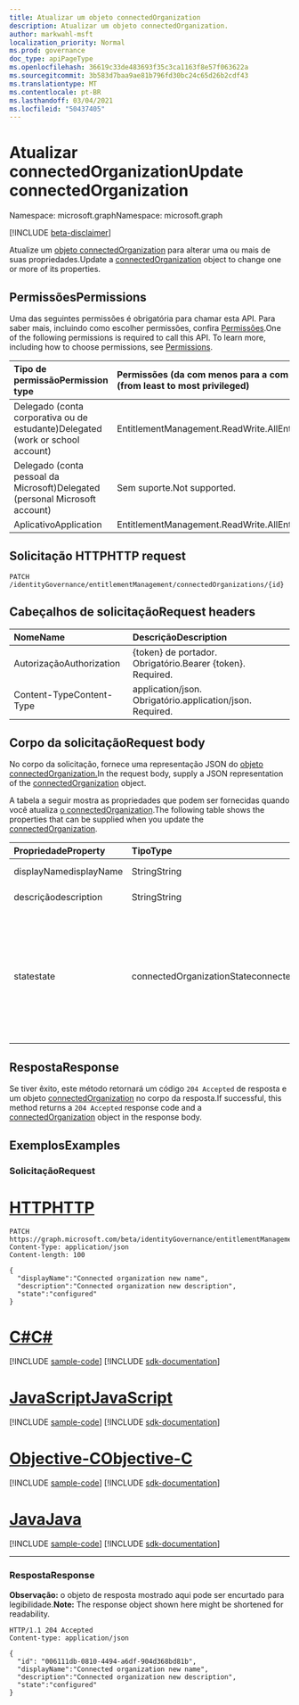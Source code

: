 ```yaml
---
title: Atualizar um objeto connectedOrganization
description: Atualizar um objeto connectedOrganization.
author: markwahl-msft
localization_priority: Normal
ms.prod: governance
doc_type: apiPageType
ms.openlocfilehash: 36619c33de483693f35c3ca1163f8e57f063622a
ms.sourcegitcommit: 3b583d7baa9ae81b796fd30bc24c65d26b2cdf43
ms.translationtype: MT
ms.contentlocale: pt-BR
ms.lasthandoff: 03/04/2021
ms.locfileid: "50437405"
---
```

# <a name="update-connectedorganization"></a><span data-ttu-id="36cd6-103">Atualizar connectedOrganization</span><span class="sxs-lookup"><span data-stu-id="36cd6-103">Update connectedOrganization</span></span>

<span data-ttu-id="36cd6-104">Namespace: microsoft.graph</span><span class="sxs-lookup"><span data-stu-id="36cd6-104">Namespace: microsoft.graph</span></span>

[!INCLUDE [beta-disclaimer](../../includes/beta-disclaimer.md)]

<span data-ttu-id="36cd6-105">Atualize um [objeto connectedOrganization](../resources/connectedorganization.md) para alterar uma ou mais de suas propriedades.</span><span class="sxs-lookup"><span data-stu-id="36cd6-105">Update a [connectedOrganization](../resources/connectedorganization.md) object to change one or more of its properties.</span></span>

## <a name="permissions"></a><span data-ttu-id="36cd6-106">Permissões</span><span class="sxs-lookup"><span data-stu-id="36cd6-106">Permissions</span></span>
<span data-ttu-id="36cd6-p101">Uma das seguintes permissões é obrigatória para chamar esta API. Para saber mais, incluindo como escolher permissões, confira [Permissões](/graph/permissions-reference).</span><span class="sxs-lookup"><span data-stu-id="36cd6-p101">One of the following permissions is required to call this API. To learn more, including how to choose permissions, see [Permissions](/graph/permissions-reference).</span></span>

|<span data-ttu-id="36cd6-109">Tipo de permissão</span><span class="sxs-lookup"><span data-stu-id="36cd6-109">Permission type</span></span>|<span data-ttu-id="36cd6-110">Permissões (da com menos para a com mais privilégios)</span><span class="sxs-lookup"><span data-stu-id="36cd6-110">Permissions (from least to most privileged)</span></span>|
|:---|:---|
|<span data-ttu-id="36cd6-111">Delegado (conta corporativa ou de estudante)</span><span class="sxs-lookup"><span data-stu-id="36cd6-111">Delegated (work or school account)</span></span>     | <span data-ttu-id="36cd6-112">EntitlementManagement.ReadWrite.All</span><span class="sxs-lookup"><span data-stu-id="36cd6-112">EntitlementManagement.ReadWrite.All</span></span> |
|<span data-ttu-id="36cd6-113">Delegado (conta pessoal da Microsoft)</span><span class="sxs-lookup"><span data-stu-id="36cd6-113">Delegated (personal Microsoft account)</span></span> | <span data-ttu-id="36cd6-114">Sem suporte.</span><span class="sxs-lookup"><span data-stu-id="36cd6-114">Not supported.</span></span> |
|<span data-ttu-id="36cd6-115">Aplicativo</span><span class="sxs-lookup"><span data-stu-id="36cd6-115">Application</span></span>                            | <span data-ttu-id="36cd6-116">EntitlementManagement.ReadWrite.All</span><span class="sxs-lookup"><span data-stu-id="36cd6-116">EntitlementManagement.ReadWrite.All</span></span> |

## <a name="http-request"></a><span data-ttu-id="36cd6-117">Solicitação HTTP</span><span class="sxs-lookup"><span data-stu-id="36cd6-117">HTTP request</span></span>

<!-- {
  "blockType": "ignored"
}
-->
``` http
PATCH /identityGovernance/entitlementManagement/connectedOrganizations/{id}
```

## <a name="request-headers"></a><span data-ttu-id="36cd6-118">Cabeçalhos de solicitação</span><span class="sxs-lookup"><span data-stu-id="36cd6-118">Request headers</span></span>
|<span data-ttu-id="36cd6-119">Nome</span><span class="sxs-lookup"><span data-stu-id="36cd6-119">Name</span></span>|<span data-ttu-id="36cd6-120">Descrição</span><span class="sxs-lookup"><span data-stu-id="36cd6-120">Description</span></span>|
|:---|:---|
|<span data-ttu-id="36cd6-121">Autorização</span><span class="sxs-lookup"><span data-stu-id="36cd6-121">Authorization</span></span>|<span data-ttu-id="36cd6-p102">{token} de portador. Obrigatório.</span><span class="sxs-lookup"><span data-stu-id="36cd6-p102">Bearer {token}. Required.</span></span>|
|<span data-ttu-id="36cd6-124">Content-Type</span><span class="sxs-lookup"><span data-stu-id="36cd6-124">Content-Type</span></span>|<span data-ttu-id="36cd6-p103">application/json. Obrigatório.</span><span class="sxs-lookup"><span data-stu-id="36cd6-p103">application/json. Required.</span></span>|

## <a name="request-body"></a><span data-ttu-id="36cd6-127">Corpo da solicitação</span><span class="sxs-lookup"><span data-stu-id="36cd6-127">Request body</span></span>
<span data-ttu-id="36cd6-128">No corpo da solicitação, fornece uma representação JSON do [objeto connectedOrganization.](../resources/connectedorganization.md)</span><span class="sxs-lookup"><span data-stu-id="36cd6-128">In the request body, supply a JSON representation of the [connectedOrganization](../resources/connectedorganization.md) object.</span></span>

<span data-ttu-id="36cd6-129">A tabela a seguir mostra as propriedades que podem ser fornecidas quando você atualiza [o connectedOrganization](../resources/connectedorganization.md).</span><span class="sxs-lookup"><span data-stu-id="36cd6-129">The following table shows the properties that can be supplied when you update the [connectedOrganization](../resources/connectedorganization.md).</span></span>

|<span data-ttu-id="36cd6-130">Propriedade</span><span class="sxs-lookup"><span data-stu-id="36cd6-130">Property</span></span>|<span data-ttu-id="36cd6-131">Tipo</span><span class="sxs-lookup"><span data-stu-id="36cd6-131">Type</span></span>|<span data-ttu-id="36cd6-132">Descrição</span><span class="sxs-lookup"><span data-stu-id="36cd6-132">Description</span></span>|
|:---|:---|:---|
| <span data-ttu-id="36cd6-133">displayName</span><span class="sxs-lookup"><span data-stu-id="36cd6-133">displayName</span></span>  |<span data-ttu-id="36cd6-134">String</span><span class="sxs-lookup"><span data-stu-id="36cd6-134">String</span></span> | <span data-ttu-id="36cd6-135">O nome da organização conectada.</span><span class="sxs-lookup"><span data-stu-id="36cd6-135">The connected organization name.</span></span>  |
| <span data-ttu-id="36cd6-136">descrição</span><span class="sxs-lookup"><span data-stu-id="36cd6-136">description</span></span>  |<span data-ttu-id="36cd6-137">String</span><span class="sxs-lookup"><span data-stu-id="36cd6-137">String</span></span> | <span data-ttu-id="36cd6-138">A descrição da organização conectada.</span><span class="sxs-lookup"><span data-stu-id="36cd6-138">The connected organization description.</span></span> |
| <span data-ttu-id="36cd6-139">state</span><span class="sxs-lookup"><span data-stu-id="36cd6-139">state</span></span>        |<span data-ttu-id="36cd6-140">connectedOrganizationState</span><span class="sxs-lookup"><span data-stu-id="36cd6-140">connectedOrganizationState</span></span>|<span data-ttu-id="36cd6-141">O estado de uma organização conectada define se as políticas de atribuição com o tipo de escopo do solicitante `AllConfiguredConnectedOrganizationSubjects` são aplicáveis ou não.</span><span class="sxs-lookup"><span data-stu-id="36cd6-141">The state of a connected organization defines whether assignment policies with requestor scope type `AllConfiguredConnectedOrganizationSubjects` are applicable or not.</span></span> <span data-ttu-id="36cd6-142">Os valores possíveis são: `configured` e `proposed`.</span><span class="sxs-lookup"><span data-stu-id="36cd6-142">Possible values are: `configured`, `proposed`.</span></span>|

## <a name="response"></a><span data-ttu-id="36cd6-143">Resposta</span><span class="sxs-lookup"><span data-stu-id="36cd6-143">Response</span></span>

<span data-ttu-id="36cd6-144">Se tiver êxito, este método retornará um código `204 Accepted` de resposta e um objeto [connectedOrganization](../resources/connectedorganization.md) no corpo da resposta.</span><span class="sxs-lookup"><span data-stu-id="36cd6-144">If successful, this method returns a `204 Accepted` response code and a [connectedOrganization](../resources/connectedorganization.md) object in the response body.</span></span>

## <a name="examples"></a><span data-ttu-id="36cd6-145">Exemplos</span><span class="sxs-lookup"><span data-stu-id="36cd6-145">Examples</span></span>

### <a name="request"></a><span data-ttu-id="36cd6-146">Solicitação</span><span class="sxs-lookup"><span data-stu-id="36cd6-146">Request</span></span>

# <a name="http"></a>[<span data-ttu-id="36cd6-147">HTTP</span><span class="sxs-lookup"><span data-stu-id="36cd6-147">HTTP</span></span>](#tab/http)
<!-- {
  "blockType": "request",
  "name": "update_connectedorganization"
}
-->
``` http
PATCH https://graph.microsoft.com/beta/identityGovernance/entitlementManagement/connectedOrganizations/{id}
Content-Type: application/json
Content-length: 100

{
  "displayName":"Connected organization new name",
  "description":"Connected organization new description",
  "state":"configured"
}
```
# <a name="c"></a>[<span data-ttu-id="36cd6-148">C#</span><span class="sxs-lookup"><span data-stu-id="36cd6-148">C#</span></span>](#tab/csharp)
[!INCLUDE [sample-code](../includes/snippets/csharp/update-connectedorganization-csharp-snippets.md)]
[!INCLUDE [sdk-documentation](../includes/snippets/snippets-sdk-documentation-link.md)]

# <a name="javascript"></a>[<span data-ttu-id="36cd6-149">JavaScript</span><span class="sxs-lookup"><span data-stu-id="36cd6-149">JavaScript</span></span>](#tab/javascript)
[!INCLUDE [sample-code](../includes/snippets/javascript/update-connectedorganization-javascript-snippets.md)]
[!INCLUDE [sdk-documentation](../includes/snippets/snippets-sdk-documentation-link.md)]

# <a name="objective-c"></a>[<span data-ttu-id="36cd6-150">Objective-C</span><span class="sxs-lookup"><span data-stu-id="36cd6-150">Objective-C</span></span>](#tab/objc)
[!INCLUDE [sample-code](../includes/snippets/objc/update-connectedorganization-objc-snippets.md)]
[!INCLUDE [sdk-documentation](../includes/snippets/snippets-sdk-documentation-link.md)]

# <a name="java"></a>[<span data-ttu-id="36cd6-151">Java</span><span class="sxs-lookup"><span data-stu-id="36cd6-151">Java</span></span>](#tab/java)
[!INCLUDE [sample-code](../includes/snippets/java/update-connectedorganization-java-snippets.md)]
[!INCLUDE [sdk-documentation](../includes/snippets/snippets-sdk-documentation-link.md)]

---



### <a name="response"></a><span data-ttu-id="36cd6-152">Resposta</span><span class="sxs-lookup"><span data-stu-id="36cd6-152">Response</span></span>
<span data-ttu-id="36cd6-153">**Observação:** o objeto de resposta mostrado aqui pode ser encurtado para legibilidade.</span><span class="sxs-lookup"><span data-stu-id="36cd6-153">**Note:** The response object shown here might be shortened for readability.</span></span>
<!-- {
  "blockType": "response",
  "truncated": true,
  "@odata.type": "microsoft.graph.connectedOrganization"
}
-->
``` http
HTTP/1.1 204 Accepted
Content-type: application/json

{
  "id": "006111db-0810-4494-a6df-904d368bd81b",
  "displayName":"Connected organization new name",
  "description":"Connected organization new description",
  "state":"configured"
}
```

<!--
{
  "type": "#page.annotation",
  "description": "Update connectedOrganization",
  "keywords": "",
  "section": "documentation",
  "tocPath": "",
  "suppressions": [
  ]
}
-->


